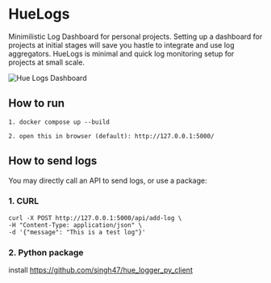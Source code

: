 # HueLogs
Minimilistic Log Dashboard for personal projects. Setting up a dashboard for projects at initial stages will save you hastle to integrate and use log aggregators. HueLogs is minimal and quick log monitoring setup for projects at small scale.

![ Hue Logs Dashboard](https://github.com/user-attachments/assets/66eaf21c-3511-4518-981a-fc995ce3f547)


## How to run
```
1. docker compose up --build

2. open this in browser (default): http://127.0.0.1:5000/
```

## How to send logs
You may directly call an API to send logs, or use a package:

### 1. CURL

```
curl -X POST http://127.0.0.1:5000/api/add-log \
-H "Content-Type: application/json" \
-d '{"message": "This is a test log"}'
```

### 2. Python package
install https://github.com/singh47/hue_logger_py_client


